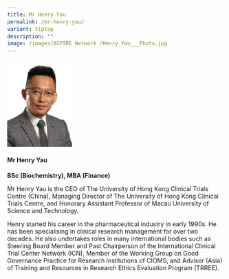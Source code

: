 ```yaml
---
title: Mr Henry Yau
permalink: /mr-henry-yau/
variant: tiptap
description: ""
image: /images/ASPIRE Network /Henry_Yau___Photo.jpg
---
```

<p></p>
<div class="isomer-image-wrapper">
<img style="width: 30%;" height="auto" width="100%" alt="" src="/images/ASPIRE Network /Henry_Yau___Photo.jpg">
</div>
<h4>Mr Henry Yau</h4>
<p><strong>BSc (Biochemistry), MBA (Finance)&nbsp;</strong>
</p>
<p>Mr Henry Yau is the CEO of The University of Hong Kong Clinical Trials
Centre (China), Managing Director of The University of Hong Kong Clinical
Trials Centre, and Honorary Assistant Professor of Macau University of
Science and Technology.</p>
<p>Henry started his career in the pharmaceutical industry in early 1990s.
He has been specialising in clinical research management for over two decades.
He also undertakes roles in many international bodies such as Steering
Board Member and Past Chairperson of the International Clinical Trial Center
Network (ICN), Member of the Working Group on Good Governance Practice
for Research Institutions of CIOMS, and Advisor (Asia) of Training and
Resources in Research Ethics Evaluation Program (TRREE).&nbsp;</p>
<p>&nbsp;</p>
<p></p>